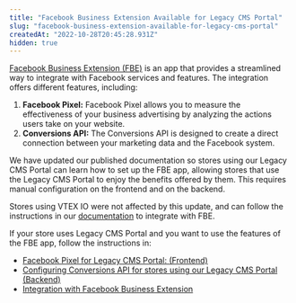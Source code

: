 ```yaml
---
title: "Facebook Business Extension Available for Legacy CMS Portal"
slug: "facebook-business-extension-available-for-legacy-cms-portal"
createdAt: "2022-10-28T20:45:28.931Z"
hidden: true
---
```

[Facebook Business Extension (FBE)](https://developers.facebook.com/products/business-apps/?locale=en_US) is an app that provides a streamlined way to integrate with Facebook services and features. The integration offers different features, including:

1. **Facebook Pixel:** Facebook Pixel allows you to measure the effectiveness of your business advertising by analyzing the actions users take on your website.
2. **Conversions API:** The Conversions API is designed to create a direct connection between your marketing data and the Facebook system.

We have updated our published documentation so stores using our Legacy CMS Portal can learn how to set up the FBE app, allowing stores that use the Legacy CMS Portal to enjoy the benefits offered by them. This requires manual configuration on the frontend and on the backend.

Stores using VTEX IO were not affected by this update, and can follow the instructions in our [documentation](https://developers.vtex.com/docs/guides/vtex-facebook-fbe) to integrate with FBE.

If your store uses Legacy CMS Portal and you want to use the features of the FBE app, follow the instructions in:

- [Facebook Pixel for Legacy CMS Portal: (Frontend)](https://developers.vtex.com/docs/guides/vtex-facebook-fbe#facebook-pixel-for-legacy-cms-portal-frontend)
- [Configuring Conversions API for stores using our Legacy CMS Portal (Backend)](https://developers.vtex.com/docs/guides/vtex-facebook-fbe#configuring-conversions-api-for-stores-using-our-legacy-cms-backend)
- [Integration with Facebook Business Extension](https://help.vtex.com/en/tracks/integracao-com-o-facebook-business-extension--2hS3ANSZ7vlHCcba4h7k8D)
